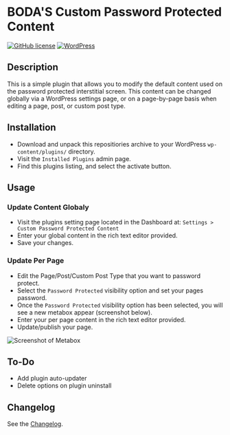 # BODA'S Custom Password Protected Content
[![GitHub license](https://img.shields.io/badge/license-GPLv2-blue.svg)](https://raw.githubusercontent.com/TGMPA/TGM-Plugin-Activation/develop/LICENSE.md)
[![WordPress](https://img.shields.io/wordpress/v/akismet.svg)](https://wordpress.org/)


## Description

This is a simple plugin that allows you to modify the default content used on the password protected interstitial screen. This content can be changed globally via a WordPress settings page, or on a page-by-page basis when editing a page, post, or custom post type.

## Installation

* Download and unpack this repositiories archive to your WordPress `wp-content/plugins/` directory.
* Visit the `Installed Plugins` admin page.
* Find this plugins listing, and select the activate button.

## Usage

### Update Content Globaly
* Visit the plugins setting page located in the Dashboard at: `Settings > Custom Password Protected Content`
* Enter your global content in the rich text editor provided.
* Save your changes.

### Update Per Page
* Edit the Page/Post/Custom Post Type that you want to password protect.
* Select the `Password Protected` visibility option and set your pages password.
* Once the `Password Protected` visibility option has been selected, you will see a new metabox appear (screenshot below).
* Enter your per page content in the rich text editor provided.
* Update/publish your page.
 
![Screenshot of Metabox](http://cspir.es/wordpress-projects/images/bodas-cppc-metabox.png)

## To-Do

* Add plugin auto-updater
* Delete options on plugin uninstall

## Changelog

See the [Changelog](CHANGELOG.md).
